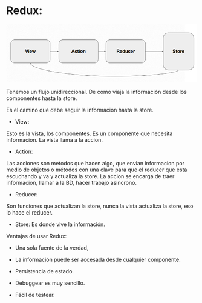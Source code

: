 # Redux:

![](./doc/img/redux1.png)

Tenemos un flujo unidireccional. De como viaja la información desde los componentes hasta la store.

Es el camino que debe seguir la informacion hasta la store.

- View:

Esto es la vista, los componentes. Es un componente que necesita informacion. La vista llama a la accion.

- Action:

Las acciones son metodos que hacen algo, que envian informacion por medio de objetos o métodos con una clave para que el reducer que esta escuchando y va y actualiza la store. La accion se encarga de traer informacion, llamar a la BD, hacer trabajo asincrono.

- Reducer:

Son funciones que actualizan la store, nunca la vista actualiza la store, eso lo hace el reducer.

- Store: Es donde vive la información.

Ventajas de usar Redux:

- Una sola fuente de la verdad,

- La información puede ser accesada desde cualquier componente.

- Persistencia de estado.

- Debuggear es muy sencillo.

- Fácil de testear.
